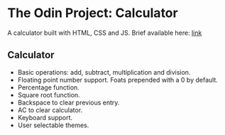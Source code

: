 # The Odin Project: Calculator
A calculator built with HTML, CSS and JS.
Brief available here: [link](https://www.theodinproject.com/lessons/foundations-calculator)

## Calculator
- Basic operations: add, subtract, multiplication and division.
- Floating point number support. Foats prepended with a 0 by default.
- Percentage function.
- Square root function.
- Backspace to clear previous entry.
- AC to clear calculator.
- Keyboard support.
- User selectable themes.